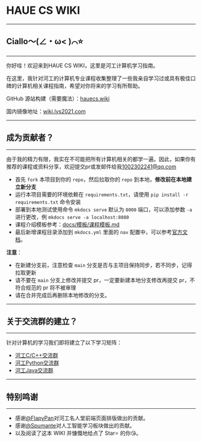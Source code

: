 # HAUE CS WIKI

****

## Ciallo～(∠・ω< )⌒⭐

****

你好哇！欢迎来到HAUE CS WIKI，这里是河工计算机学习指南。

在这里，我针对河工的计算机专业课程收集整理了一些我亲自学习过或具有极佳口碑的计算机相关课程指南，希望对你将来的学习有所帮助。

GitHub 源站构建（需要魔法）：[hauecs.wiki](https://hauecs.wiki)

国内镜像地址：[wiki.lys2021.com](https://wiki.lys2021.com)

****

## 成为贡献者？

****

由于我的精力有限，我实在不可能把所有计算机相关的都学一遍。因此，如果你有推荐的课程或资料分享，欢迎提交pr或发邮件给我[1002302241@qq.com](mailto:1002302241@qq.com)

* 首先 `fork` 本项目到你的 `repo`，然后拉取你的 `repo` 到本地，**修改前在本地建立新分支**
* 运行本项目需要的环境依赖在 `requirements.txt`，请使用 `pip install -r requirements.txt` 命令安装
* 部署到本地测试使用命令 `mkdocs serve` 默认为 `8000` 端口，可以添加参数 `-a` 进行更改，例 `mkdocs serve -a localhost:8080`
* 课程介绍模板参考：[docs/模板/课程模板.md](https://github.com/Doge2077/haue-cs-wiki/blob/main/docs/%E6%A8%A1%E6%9D%BF/%E8%AF%BE%E7%A8%8B%E6%A8%A1%E6%9D%BF.md)
* 最后新增课程目录添加到 `mkdocs.yml` 里面的 `nav` 配置中，可以参考[官方文档](https://squidfunk.github.io/mkdocs-material/setup/setting-up-navigation/)。

**注意**：

* 在新建分支前，注意检查 `main` 分支是否与主项目保持同步，若不同步，记得拉取更新
* 请不要在 `main` 分支上修改并提交 pr，一定要新建本地分支修改再提交 pr，不符合规范的 pr 将不被审理
* 请在合并完成后再删除本地修改的分支。

****

## 关于交流群的建立？

****

针对计算机的学习我们即将建立了以下学习矩阵：

* [河工C/C++交流群](http://qm.qq.com/cgi-bin/qm/qr?_wv=1027&k=wK6lTceTXsM1ZHeWWo4i9gfiIy7YFvNz&authKey=O1BE3SHj%2FlfR%2BIo%2Bf9wsVWPl3Gd4YUDzRqk7IehjGpD4NZuMK2aKQ50Q3EcQMCc2&noverify=0&group_code=907733709)
* [河工Python交流群](http://qm.qq.com/cgi-bin/qm/qr?_wv=1027&k=V4RfyZcFpEw-wfnX-Ck6c0Q8a1NsHK2T&authKey=YK5doMcM43LIIDb8dFkcmymd9g7QThEB9q89m604hVq7VI6v69jSRIfmfQSrN6EE&noverify=0&group_code=476586332)
* [河工Java交流群](http://qm.qq.com/cgi-bin/qm/qr?_wv=1027&k=Zm8MUF5_X_NttegYnhdv9eeYxv2iC7sn&authKey=rwPlDN5zUbwU8WzOSvv%2FR3u8wwgS2yu7DAvFAq%2BMRATIglis8SNHg3%2FCLhW%2Bpi8I&noverify=0&group_code=907625834)

****

## 特别鸣谢

****

* 感谢[@FlapyPan](https://www.flapypan.top/)对河工名人堂前端页面排版做出的贡献。
* 感谢[@Spumante](https://www.yuque.com/spumante)对人工智能学习板块做出的贡献。
* 以及阅读了这本 WIKI 并慷慨地给点了 Star⭐ 的你😘。